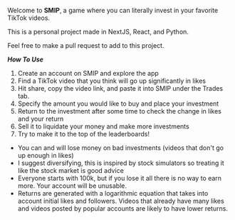 Welcome to **SMIP**, a game where you can literally invest in your favorite TikTok videos.

This is a personal project made in NextJS, React, and Python.

Feel free to make a pull request to add to this project.


***How To Use***
1. Create an account on SMIP and explore the app
2. Find a TikTok video that you think will go up significantly in likes 
3. Hit share, copy the video link, and paste it into SMIP under the Trades tab.
4. Specify the amount you would like to buy and place your investment
5. Return to the investment after some time to check the change in likes and your return
6. Sell it to liquidate your money and make more investments
7. Try to make it to the top of the leaderboards!

  - You can and will lose money on bad investments (videos that don't go up enough in likes)
  - I suggest diversifying, this is inspired by stock simulators so treating it like the stock market is good advice
  - Everyone starts with 100k, but if you lose it all there is no way to earn more. Your account will be unusable.
  - Returns are generated with a logarithmic equation that takes into account initial likes and followers. Videos that already have many likes and videos posted by popular accounts are likely to have lower returns.


